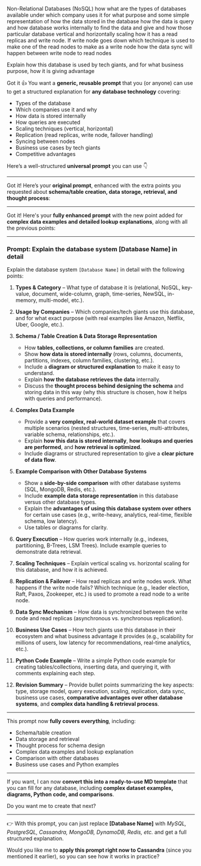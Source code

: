 Non-Relational Databases (NoSQL)
how what are the types of databases available under which company uses it for what purpose and some simple representation of
how the data stored in the database how the data is query and how database works internally to find the data and give and how
those particular database vertical and horizontally scaling how it has a read replicas and write node. If write node goes down
which technique is used to make one of the read nodes to make as a write node how the data sync will
happen between write node to read nodes

Explain how this database is used by tech giants, and for what business purpose, how it is giving advantage

Got it 👍
You want a **generic, reusable prompt** that you (or anyone) can use to get a structured explanation for **any database technology** covering:

* Types of the database
* Which companies use it and why
* How data is stored internally
* How queries are executed
* Scaling techniques (vertical, horizontal)
* Replication (read replicas, write node, failover handling)
* Syncing between nodes
* Business use cases by tech giants
* Competitive advantages

Here’s a well-structured **universal prompt** you can use 👇

---

Got it! Here’s your **original prompt**, enhanced with the extra points you requested about **schema/table creation, data storage, retrieval, and thought process**:

---

Got it! Here's your **fully enhanced prompt** with the new point added for **complex data examples and detailed lookup explanations**, along with all the previous points:

---

### **Prompt: Explain the database system [Database Name] in detail**

Explain the database system `[Database Name]` in detail with the following points:

1. **Types & Category** – What type of database it is (relational, NoSQL, key-value, document, wide-column, graph, time-series, NewSQL, in-memory, multi-model, etc.).

2. **Usage by Companies** – Which companies/tech giants use this database, and for what exact purpose (with real examples like Amazon, Netflix, Uber, Google, etc.).

3. **Schema / Table Creation & Data Storage Representation**

    * How **tables, collections, or column families** are created.
    * Show **how data is stored internally** (rows, columns, documents, partitions, indexes, column families, clustering, etc.).
    * Include a **diagram or structured explanation** to make it easy to understand.
    * Explain **how the database retrieves the data** internally.
    * Discuss the **thought process behind designing the schema** and storing data in this way (why this structure is chosen, how it helps with queries and performance).

4. **Complex Data Example**

    * Provide a **very complex, real-world dataset example** that covers multiple scenarios (nested structures, time-series, multi-attributes, variable schema, relationships, etc.).
    * Explain **how this data is stored internally**, **how lookups and queries are performed**, and **how retrieval is optimized**.
    * Include diagrams or structured representation to give a **clear picture of data flow**.

5. **Example Comparison with Other Database Systems**

    * Show a **side-by-side comparison** with other database systems (SQL, MongoDB, Redis, etc.).
    * Include **example data storage representation** in this database versus other database types.
    * Explain the **advantages of using this database system over others** for certain use cases (e.g., write-heavy, analytics, real-time, flexible schema, low latency).
    * Use tables or diagrams for clarity.

6. **Query Execution** – How queries work internally (e.g., indexes, partitioning, B-Trees, LSM Trees). Include example queries to demonstrate data retrieval.

7. **Scaling Techniques** – Explain vertical scaling vs. horizontal scaling for this database, and how it is achieved.

8. **Replication & Failover** – How read replicas and write nodes work. What happens if the write node fails? Which technique (e.g., leader election, Raft, Paxos, Zookeeper, etc.) is used to promote a read node to a write node.

9. **Data Sync Mechanism** – How data is synchronized between the write node and read replicas (asynchronous vs. synchronous replication).

10. **Business Use Cases** – How tech giants use this database in their ecosystem and what business advantage it provides (e.g., scalability for millions of users, low latency for recommendations, real-time analytics, etc.).

11. **Python Code Example** – Write a simple Python code example for creating tables/collections, inserting data, and querying it, with comments explaining each step.

12. **Revision Summary** – Provide bullet points summarizing the key aspects: type, storage model, query execution, scaling, replication, data sync, business use cases, **comparative advantages over other database systems**, and **complex data handling & retrieval process**.

---

This prompt now **fully covers everything**, including:

* Schema/table creation
* Data storage and retrieval
* Thought process for schema design
* Complex data examples and lookup explanation
* Comparison with other databases
* Business use cases and Python examples

---

If you want, I can now **convert this into a ready-to-use MD template** that you can fill for any database, including **complex dataset examples, diagrams, Python code, and comparisons**.

Do you want me to create that next?

---

👉 With this prompt, you can just replace **[Database Name]** with *MySQL, PostgreSQL, Cassandra, MongoDB, DynamoDB, Redis, etc.* and get a full structured explanation.

Would you like me to **apply this prompt right now to Cassandra** (since you mentioned it earlier), so you can see how it works in practice?
